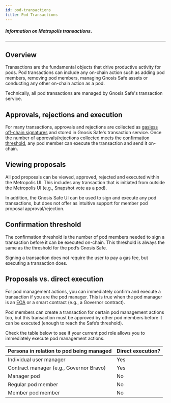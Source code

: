 ```yaml
---
id: pod-transactions
title: Pod Transactions
---
```

##### Information on Metropolis transactions.
---

## Overview

Transactions are the fundamental objects that drive productive activity for pods. Pod transactions can include any on-chain action such as adding pod members, removing pod members, managing Gnosis Safe assets or conducting any other on-chain action as a pod.

Technically, all pod transactions are managed by Gnosis Safe's transaction service.

## Approvals, rejections and execution
For many transactions, approvals and rejections are collected as [gasless off-chain signatures](https://help.gnosis-safe.io/en/articles/3940875-gas-less-signatures) and stored in Gnosis Safe's transaction service. Once the number of approvals/rejections collected meets the [confirmation threshold](#confirmation-threshold), any pod member can execute the transaction and send it on-chain.

## Viewing proposals
All pod proposals can be viewed, approved, rejected and executed within the Metropolis UI. This includes any transaction that is initiated from outside the Metropolis UI (e.g., Snapshot vote as a pod).

In addition, the Gnosis Safe UI can be used to sign and execute any pod transactions, but does not offer as intuitive support for member pod proposal approval/rejection. 

## Confirmation threshold
The confirmation threshold is the number of pod members needed to sign a transaction before it can be executed on-chain. This threshold is always the same as the threshold for the pod’s Gnosis Safe. 

Signing a transaction does not require the user to pay a gas fee, but executing a transaction does.

## Proposals vs. direct execution
For pod management actions, you can immediately confirm and execute a transaction if you are the pod manager. This is true when the pod manager is an [EOA](https://ethereum.org/en/glossary/#eoa) or a smart contract (e.g., a Governor contract).

Pod members can create a transaction for certain pod management actions too, but this transaction must be approved by other pod members before it can be executed (enough to reach the Safe’s threshold). 

Check the table below to see if your current pod role allows you to immediately execute pod management actions.

| Persona in relation to pod being managed      | Direct execution? | 
|-----------------------------------------------|-------------------|
| Individual user manager                         |     Yes           |
| Contract manager (e.g., Governor Bravo)         |     Yes           |
| Manager pod                                     |     No            |
| Regular pod member                            |     No            |
| Member pod member                                 |     No            |